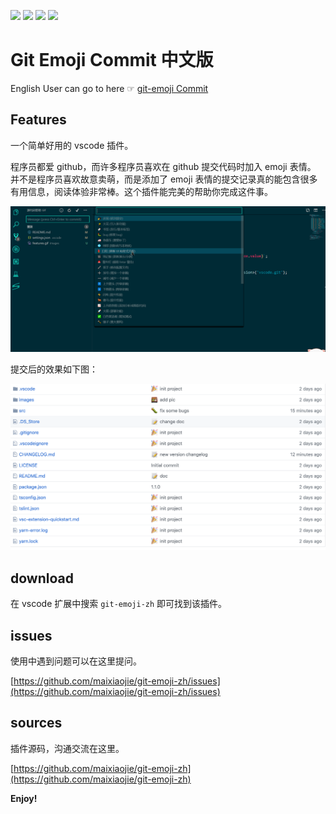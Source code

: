 [![](https://vsmarketplacebadge.apphb.com/version/maixiaojie.git-emoji-zh.svg)](https://marketplace.visualstudio.com/items?itemName=maixiaojie.git-emoji-zh)  [![](https://vsmarketplacebadge.apphb.com/installs/maixiaojie.git-emoji-zh.svg)](https://marketplace.visualstudio.com/items?itemName=maixiaojie.git-emoji-zh)  [![](https://vsmarketplacebadge.apphb.com/downloads/maixiaojie.git-emoji-zh.svg)](https://marketplace.visualstudio.com/items?itemName=maixiaojie.git-emoji-zh)  [![](https://vsmarketplacebadge.apphb.com/rating/maixiaojie.git-emoji-zh.svg)](https://marketplace.visualstudio.com/items?itemName=maixiaojie.git-emoji-zh)

# Git Emoji Commit 中文版

English User can go to here ☞ [git-emoji Commit](https://github.com/maixiaojie/git-emoji)

## Features

一个简单好用的 vscode 插件。

程序员都爱 github，而许多程序员喜欢在 github 提交代码时加入 emoji 表情。 并不是程序员喜欢故意卖萌，而是添加了 emoji 表情的提交记录真的能包含很多有用信息，阅读体验非常棒。这个插件能完美的帮助你完成这件事。

![](images/features.gif)

提交后的效果如下图：

![](images/feature_main_rs.png)

## download 

在 vscode 扩展中搜索 `git-emoji-zh` 即可找到该插件。

## issues

使用中遇到问题可以在这里提问。

[https://github.com/maixiaojie/git-emoji-zh/issues](https://github.com/maixiaojie/git-emoji-zh/issues)

## sources

插件源码，沟通交流在这里。

[https://github.com/maixiaojie/git-emoji-zh](https://github.com/maixiaojie/git-emoji-zh)

**Enjoy!**
